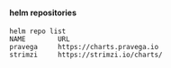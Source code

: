 #### helm repositories

```
helm repo list
NAME     	URL
pravega  	https://charts.pravega.io
strimzi  	https://strimzi.io/charts/
```
